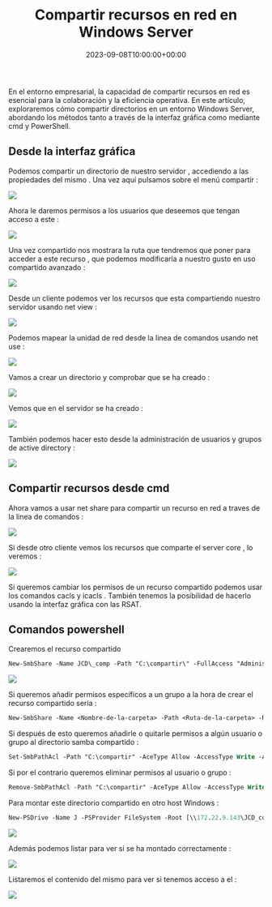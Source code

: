 ﻿---
title: "Compartir recursos en red en Windows Server"
date: 2023-09-08T10:00:00+00:00
description: Aprende cómo compartir recursos en red en Windows Server
tags: [Windows,Sistemas,ISO,ASO]
hero: images/sistemas/compartir_directorios_win/portada.jpg
---
<!-- Google tag (gtag.js) -->
<script async src="https://www.googletagmanager.com/gtag/js?id=G-GVDYVWJLRH"></script>
<script>
  window.dataLayer = window.dataLayer || [];
  function gtag(){dataLayer.push(arguments);}
  gtag('js', new Date());

  gtag('config', 'G-GVDYVWJLRH');
</script>

En el entorno empresarial, la capacidad de compartir recursos en red es esencial para la colaboración y la eficiencia operativa. En este artículo, exploraremos cómo compartir directorios en un entorno Windows Server, abordando los métodos tanto a través de la interfaz gráfica como mediante cmd y PowerShell.

## Desde la interfaz gráfica

Podemos compartir un directorio de nuestro servidor , accediendo a las propiedades del mismo . Una vez aquí pulsamos sobre el menú compartir :

![](../img/Aspose.Words.2ac587b0-02fe-41e0-b2ab-82492960a464.001.png)

Ahora le daremos permisos a los usuarios que deseemos que tengan acceso a este :

![](../img/Aspose.Words.2ac587b0-02fe-41e0-b2ab-82492960a464.002.jpeg)

Una vez compartido nos mostrara la ruta que tendremos que poner para acceder a este recurso , que podemos modificarla a nuestro gusto en uso compartido avanzado :

![](../img/Aspose.Words.2ac587b0-02fe-41e0-b2ab-82492960a464.003.png)

Desde un cliente podemos ver los recursos que esta compartiendo nuestro servidor usando net view :

![](../img/Aspose.Words.2ac587b0-02fe-41e0-b2ab-82492960a464.004.png)

Podemos mapear la unidad de red desde la linea de comandos usando net use  :

![](../img/Aspose.Words.2ac587b0-02fe-41e0-b2ab-82492960a464.005.png)

Vamos a crear un directorio y comprobar que se ha creado :

![](../img/Aspose.Words.2ac587b0-02fe-41e0-b2ab-82492960a464.006.png)

Vemos que en el servidor se ha creado :

![](../img/Aspose.Words.2ac587b0-02fe-41e0-b2ab-82492960a464.007.png)

También podemos hacer esto desde la administración de usuarios y grupos de active directory :

![](../img/Aspose.Words.2ac587b0-02fe-41e0-b2ab-82492960a464.008.png)

## Compartir recursos desde cmd

Ahora vamos a usar net share para compartir un recurso en red a traves de la linea de comandos :

![](../img/Aspose.Words.2ac587b0-02fe-41e0-b2ab-82492960a464.009.png)

Si desde otro cliente vemos los recursos que comparte el server core , lo veremos :

![](../img/Aspose.Words.2ac587b0-02fe-41e0-b2ab-82492960a464.010.png)

Si queremos cambiar los permisos de un recurso compartido podemos usar los comandos cacls y icacls . También tenemos la posibilidad de hacerlo usando la interfaz gráfica con las RSAT.

## Comandos powershell

Crearemos el recurso compartido 

```ps
New-SmbShare -Name JCD\_comp -Path "C:\compartir\" -FullAccess "Administrador"
```

![](../img/Aspose.Words.2ac587b0-02fe-41e0-b2ab-82492960a464.011.png)

Si queremos añadir permisos específicos a un grupo a la hora de crear el recurso compartido seria : 

```ps
New-SmbShare -Name <Nombre-de-la-carpeta> -Path <Ruta-de-la-carpeta> -ReadAccess "<Grupo-o-usuario-que-tiene-acceso-de-lectura>" -FullAccess "<Grupo-o-usuario-que-tiene- acceso-total>"
```

Si después de esto queremos añadirle o quitarle permisos a algún usuario o grupo al directorio samba compartido :

```ps
Set-SmbPathAcl -Path "C:\compartir" -AceType Allow -AccessType Write -AccountName UsuariosCompartidos
```

Si por el contrario queremos eliminar permisos al usuario o grupo :

```ps
Remove-SmbPathAcl -Path "C:\compartir" -AceType Allow -AccessType Write -AccountName UsuariosCompartidos
```

Para montar este directorio compartido en otro host Windows :

```ps
New-PSDrive -Name J -PSProvider FileSystem -Root [\\172.22.9.143\JCD_comp](file://172.22.9.143/JCD_comp)
```

![](../img/Aspose.Words.2ac587b0-02fe-41e0-b2ab-82492960a464.012.png)

Además podemos listar para ver si se ha montado correctamente :

![](../img/Aspose.Words.2ac587b0-02fe-41e0-b2ab-82492960a464.013.jpeg)

Listaremos el contenido del mismo para ver si tenemos acceso a el :

![](../img/Aspose.Words.2ac587b0-02fe-41e0-b2ab-82492960a464.014.png)

